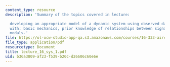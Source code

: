 ```yaml
---
content_type: resource
description: 'Summary of the topics covered in lecture:

  developing an appropriate model of a dynamic system using observed data combined
  with: basic mechanics, prior knowledge of relationships between signals and input/output
  modals.'
file: https://ol-ocw-studio-app-qa.s3.amazonaws.com/courses/16-333-aircraft-stability-and-control-fall-2004/b36a3809af23f539b20cd26606c60e6e_lecture_16_sys_1.pdf
file_type: application/pdf
resourcetype: Document
title: lecture_16_sys_1.pdf
uid: b36a3809-af23-f539-b20c-d26606c60e6e
---
```

